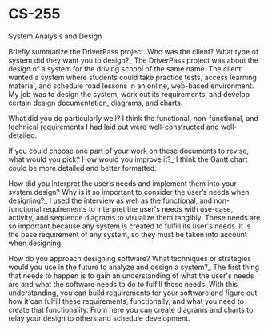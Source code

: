 # CS-255
System Analysis and Design 

Briefly summarize the DriverPass project. Who was the client? What type of system did they want you to design?_
  The DriverPass project was about the design of a system for the driving school of the same name. The client wanted a system where students could take practice tests, access learning material, and schedule road lessons in an online, web-based environment. My job was to design the system, work out its requirements, and develop certain design documentation, diagrams, and charts.

What did you do particularly well?
  I think the functional, non-functional, and technical requirements I had laid out were well-constructed and well-detailed.

If you could choose one part of your work on these documents to revise, what would you pick? How would you improve it?_
  I think the Gantt chart could be more detailed and better formatted. 

How did you interpret the user’s needs and implement them into your system design? Why is it so important to consider the user’s needs when designing?_
  I used the interview as well as the functional, and non-functional requirements to interpret the user's needs with use-case, activity, and sequence diagrams to visualize them tangibly. These needs are so important because any system is created to fulfill its user's needs. It is the base requirement of any system, so they must be taken into account when designing.

How do you approach designing software? What techniques or strategies would you use in the future to analyze and design a system?_
  The first thing that needs to happen is to gain an understanding of what the user's needs are and what the software needs to do to fulfill those needs. With this understanding, you can build requirements for your software and figure out how it can fulfill these requirements, functionally, and what you need to create that functionality. From here you can create diagrams and charts to relay your design to others and schedule development.  

